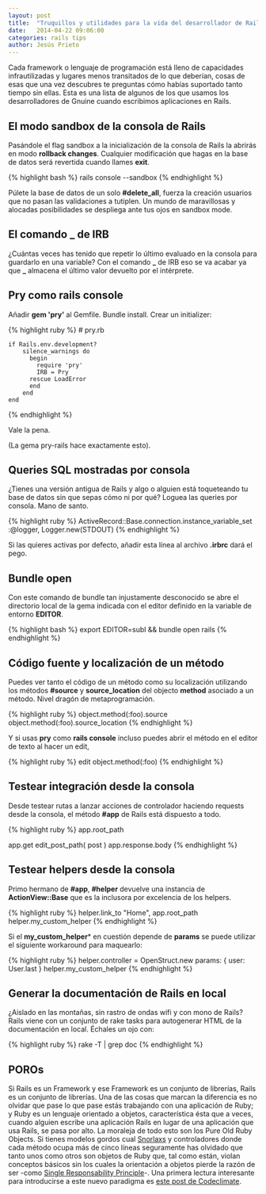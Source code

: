 ```yaml
---
layout: post
title:  "Truquillos y utilidades para la vida del desarrollador de Rails"
date:   2014-04-22 09:06:00
categories: rails tips
author: Jesús Prieto
---
```


Cada framework o lenguaje de programación está lleno de capacidades infrautilizadas y lugares menos transitados de lo que deberían, cosas de esas que una vez descubres te preguntas cómo habías suportado tanto tiempo sin ellas. Esta es una lista de algunos de los que usamos los desarrolladores de Gnuine cuando escribimos aplicaciones en Rails.

## El modo sandbox de la consola de Rails

Pasándole el flag sandbox a la inicialización de la consola de Rails la abrirás en modo **rollback changes**. Cualquier modificación que hagas en la base de datos será revertida cuando llames **exit**. 

{% highlight bash %}
    rails console --sandbox
{% endhighlight %}

Púlete la base de datos de un solo **#delete_all**, fuerza la creación usuarios que no pasan las validaciones a tutiplen. Un mundo de maravillosas y alocadas posibilidades se despliega ante tus ojos en sandbox mode.

## El comando _ de IRB

¿Cuántas veces has tenido que repetir lo último evaluado en la consola para guardarlo en una variable? Con el comando **\_** de IRB eso se va acabar ya que **\_** almacena el último valor devuelto por el intérprete. 

## Pry como rails console

Añadir **gem 'pry'** al Gemfile. Bundle install. Crear un initializer:

{% highlight ruby %}
    # pry.rb

    if Rails.env.development?
        silence_warnings do
          begin
            require 'pry'
            IRB = Pry
          rescue LoadError
          end
        end
    end
{% endhighlight %}

Vale la pena.

(La gema pry-rails hace exactamente esto).

## Queries SQL mostradas por consola

¿Tienes una versión antigua de Rails y algo o alguien está toqueteando tu base de datos sin que sepas cómo ni por qué? Loguea las queries por consola. Mano de santo.

{% highlight ruby %}
    ActiveRecord::Base.connection.instance_variable_set :@logger, Logger.new(STDOUT)
{% endhighlight %}

Si las quieres activas por defecto, añadir esta línea al archivo **.irbrc** dará el pego.

## Bundle open

Con este comando de bundle tan injustamente desconocido se abre el directorio local de la gema indicada  con el editor definido en la variable de entorno **EDITOR**.

{% highlight bash %}
  export EDITOR=subl && bundle open rails
{% endhighlight %}

## Código fuente y localización de un método

Puedes ver tanto el código de un método como su localización utilizando los métodos **#source** y **source_location** del objecto **method** asociado a un método. Nivel dragón de metaprogramación.

{% highlight ruby %}
  object.method(:foo).source
  object.method(:foo).source_location
{% endhighlight %}

Y si usas **pry** como **rails console** incluso puedes abrir el método en el editor de texto al hacer un edit,

{% highlight ruby %}
  edit object.method(:foo)
{% endhighlight %}

## Testear integración desde la consola

Desde testear rutas a lanzar acciones de controlador haciendo requests desde la consola, el método **#app** de Rails está dispuesto a todo.

{% highlight ruby %}
  app.root_path
  
  app.get edit_post_path( post )
  app.response.body
{% endhighlight %}

## Testear helpers desde la consola

Primo hermano de **#app**, **#helper** devuelve una instancia de **ActionView::Base** que es la inclusora por excelencia de los helpers.

{% highlight ruby %}
  helper.link_to "Home", app.root_path
  helper.my_custom_helper
{% endhighlight %}

Si el **my_custom_helper*** en cuestión depende de **params** se puede utilizar el siguiente workaround para maquearlo:

{% highlight ruby %}
  helper.controller = OpenStruct.new params: { user: User.last }
  helper.my_custom_helper
{% endhighlight %}

## Generar la documentación de Rails en local

¿Aislado en las montañas, sin rastro de ondas wifi y con mono de Rails? Rails viene con un conjunto de rake tasks para autogenerar HTML de la documentación en local. Échales un ojo con:

{% highlight ruby %}
  rake -T | grep doc
{% endhighlight %}

## POROs

Si Rails es un Framework y ese Framework es un conjunto de librerías, Rails es un conjunto de librerías. Una de las cosas que marcan la diferencia es no olvidar que pase lo que pase estás trabajando con una aplicación de Ruby; y Ruby es un lenguaje orientado a objetos, característica ésta que a veces, cuando alguien escribe una aplicación Rails en lugar de una aplicación que usa Rails, se pasa por alto. La moraleja de todo esto son los Pure Old Ruby Objects. Si tienes modelos gordos cual [Snorlaxs][snorlax] y controladores donde cada método ocupa más de cinco líneas seguramente has olvidado que tanto unos como otros son objetos de Ruby que, tal como están, violan conceptos básicos sin los cuales la orientación a objetos pierde la razón de ser -como [Single Responsability Principle][single_responsability_principle]-. Una primera lectura interesante para introducirse a este nuevo paradigma es [este post de Codeclimate][code_climate_poros].

[snorlax]: http://www.dltk-kids.com/pokemon/adoptions/143.gif
[single_responsability_principle]: http://es.wikipedia.org/wiki/Single_responsibility_principle
[code_climate_poros]: http://blog.codeclimate.com/blog/2012/10/17/7-ways-to-decompose-fat-activerecord-models/